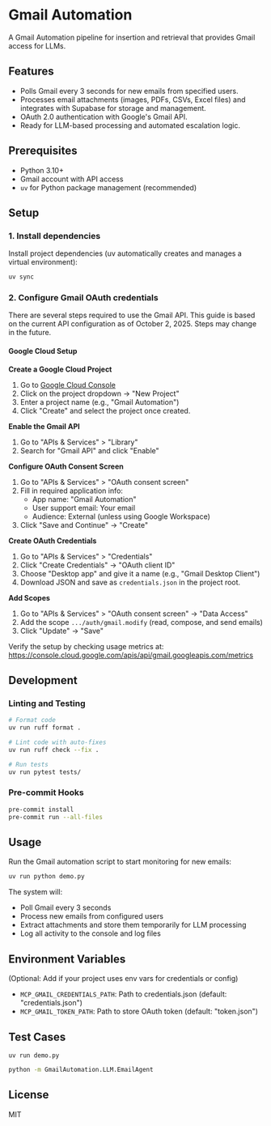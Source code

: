 # Gmail Automation

A Gmail Automation pipeline for insertion and retrieval that provides Gmail access for LLMs.

## Features

- Polls Gmail every 3 seconds for new emails from specified users.
- Processes email attachments (images, PDFs, CSVs, Excel files) and integrates with Supabase for storage and management.
- OAuth 2.0 authentication with Google's Gmail API.
- Ready for LLM-based processing and automated escalation logic.

## Prerequisites

- Python 3.10+
- Gmail account with API access
- `uv` for Python package management (recommended)

## Setup

### 1. Install dependencies

Install project dependencies (uv automatically creates and manages a virtual environment):

```bash
uv sync
```

### 2. Configure Gmail OAuth credentials

There are several steps required to use the Gmail API. This guide is based on the current API configuration as of October 2, 2025. Steps may change in the future.

#### Google Cloud Setup

**Create a Google Cloud Project**

1. Go to [Google Cloud Console](https://console.cloud.google.com/)
2. Click on the project dropdown → "New Project"
3. Enter a project name (e.g., "Gmail Automation")
4. Click "Create" and select the project once created.

**Enable the Gmail API**

1. Go to "APIs & Services" > "Library"
2. Search for "Gmail API" and click "Enable"

**Configure OAuth Consent Screen**

1. Go to "APIs & Services" > "OAuth consent screen"
2. Fill in required application info:
   - App name: "Gmail Automation"
   - User support email: Your email
   - Audience: External (unless using Google Workspace)
3. Click "Save and Continue" → "Create"

**Create OAuth Credentials**

1. Go to "APIs & Services" > "Credentials"
2. Click "Create Credentials" → "OAuth client ID"
3. Choose "Desktop app" and give it a name (e.g., "Gmail Desktop Client")
4. Download JSON and save as `credentials.json` in the project root.

**Add Scopes**

1. Go to "APIs & Services" > "OAuth consent screen" → "Data Access"
2. Add the scope `.../auth/gmail.modify` (read, compose, and send emails)
3. Click "Update" → "Save"

Verify the setup by checking usage metrics at:
https://console.cloud.google.com/apis/api/gmail.googleapis.com/metrics

## Development

### Linting and Testing

```bash
# Format code
uv run ruff format .

# Lint code with auto-fixes
uv run ruff check --fix .

# Run tests
uv run pytest tests/
```

### Pre-commit Hooks

```bash
pre-commit install
pre-commit run --all-files
```

## Usage

Run the Gmail automation script to start monitoring for new emails:

```bash
uv run python demo.py
```

The system will:

- Poll Gmail every 3 seconds
- Process new emails from configured users
- Extract attachments and store them temporarily for LLM processing
- Log all activity to the console and log files

## Environment Variables

(Optional: Add if your project uses env vars for credentials or config)

- `MCP_GMAIL_CREDENTIALS_PATH`: Path to credentials.json (default: "credentials.json")
- `MCP_GMAIL_TOKEN_PATH`: Path to store OAuth token (default: "token.json")


## Test Cases
```bas
uv run demo.py
```

```bash
python -m GmailAutomation.LLM.EmailAgent
```

## License

MIT